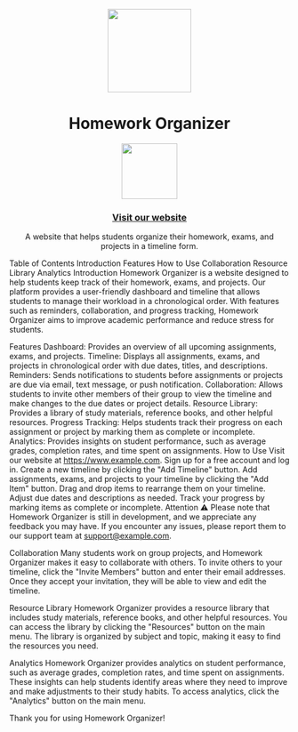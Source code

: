 
<p align="center">
  <img src="asset/logo.svg" height="150">
</p>
<h1 align="center">Homework Organizer</h1>
<a href="https://www.example.com">
  <p align="center">
    <img src="https://cdn.worldvectorlogo.com/logos/html5.svg" height="100">
  </p>
</a>
<h3 align="center"><a href="https://www.example.com">Visit our website</a></h3>
<p align="center">A website that helps students organize their homework, exams, and projects in a timeline form.</p>
Table of Contents
Introduction
Features
How to Use
Collaboration
Resource Library
Analytics
Introduction
Homework Organizer is a website designed to help students keep track of their homework, exams, and projects. Our platform provides a user-friendly dashboard and timeline that allows students to manage their workload in a chronological order. With features such as reminders, collaboration, and progress tracking, Homework Organizer aims to improve academic performance and reduce stress for students.

Features
Dashboard: Provides an overview of all upcoming assignments, exams, and projects.
Timeline: Displays all assignments, exams, and projects in chronological order with due dates, titles, and descriptions.
Reminders: Sends notifications to students before assignments or projects are due via email, text message, or push notification.
Collaboration: Allows students to invite other members of their group to view the timeline and make changes to the due dates or project details.
Resource Library: Provides a library of study materials, reference books, and other helpful resources.
Progress Tracking: Helps students track their progress on each assignment or project by marking them as complete or incomplete.
Analytics: Provides insights on student performance, such as average grades, completion rates, and time spent on assignments.
How to Use
Visit our website at https://www.example.com.
Sign up for a free account and log in.
Create a new timeline by clicking the "Add Timeline" button.
Add assignments, exams, and projects to your timeline by clicking the "Add Item" button.
Drag and drop items to rearrange them on your timeline.
Adjust due dates and descriptions as needed.
Track your progress by marking items as complete or incomplete.
Attention ⚠
Please note that Homework Organizer is still in development, and we appreciate any feedback you may have. If you encounter any issues, please report them to our support team at support@example.com.

Collaboration
Many students work on group projects, and Homework Organizer makes it easy to collaborate with others. To invite others to your timeline, click the "Invite Members" button and enter their email addresses. Once they accept your invitation, they will be able to view and edit the timeline.

Resource Library
Homework Organizer provides a resource library that includes study materials, reference books, and other helpful resources. You can access the library by clicking the "Resources" button on the main menu. The library is organized by subject and topic, making it easy to find the resources you need.

Analytics
Homework Organizer provides analytics on student performance, such as average grades, completion rates, and time spent on assignments. These insights can help students identify areas where they need to improve and make adjustments to their study habits. To access analytics, click the "Analytics" button on the main menu.

Thank you for using Homework Organizer!
